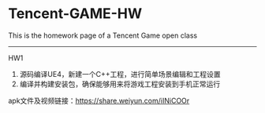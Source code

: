 # Tencent-GAME-HW
 This is the homework page of a Tencent Game open class

 ---
 HW1 
 1. 源码编译UE4，新建一个C++工程，进行简单场景编辑和工程设置
 2. 编译并构建安装包，确保能够用来将游戏工程安装到手机正常运行

apk文件及视频链接：https://share.weiyun.com/iINiCOOr

